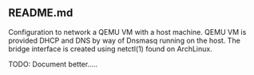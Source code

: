 README.md
---------

Configuration to network a QEMU VM with a host machine. QEMU VM is provided
DHCP and DNS by way of Dnsmasq running on the host. The bridge interface is
created using netctl(1) found on ArchLinux.

TODO: Document better.....
